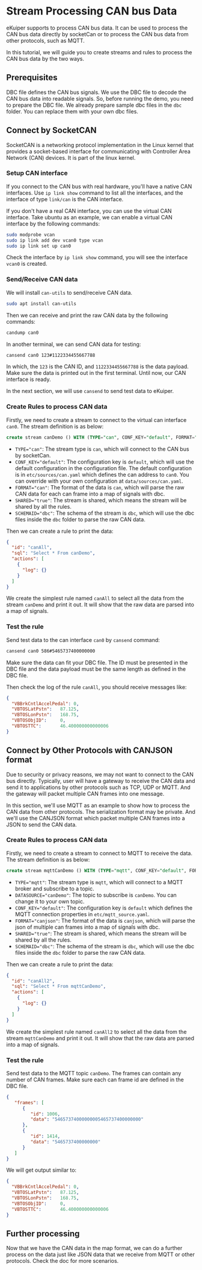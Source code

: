 # Stream Processing CAN bus Data

eKuiper supports to process CAN bus data.
It can be used to process the CAN bus data directly by socketCan or to process the CAN bus data from other protocols,
such as MQTT.

In this tutorial, we will guide you to create streams and rules to process the CAN bus data by the two ways.

## Prerequisites

DBC file defines the CAN bus signals.
We use the DBC file to decode the CAN bus data into readable signals.
So, before running the demo, you need to prepare the DBC file.
We already prepare sample dbc files in the `dbc` folder.
You can replace them with your own dbc files.

## Connect by SocketCAN

SocketCAN is a networking protocol implementation in the Linux kernel
that provides a socket-based interface for communicating with Controller Area Network
(CAN) devices.
It is part of the linux kernel.

### Setup CAN interface

If you connect to the CAN bus with real hardware, you'll have a native CAN interfaces.
Use `ip link show` command to list all the interfaces, and the interface of type `link/can` is the CAN interface.

If you don't have a real CAN interface, you can use the virtual CAN interface.
Take ubuntu as an example, we can enable a virtual CAN interface by the following commands:

```bash
sudo modprobe vcan
sudo ip link add dev vcan0 type vcan
sudo ip link set up can0
```

Check the interface by `ip link show` command, you will see the interface `vcan0` is created.

### Send/Receive CAN data

We will install `can-utils` to send/receive CAN data.

```bash
sudo apt install can-utils
```

Then we can receive and print the raw CAN data by the following commands:

```bash
candump can0
```

In another terminal, we can send CAN data for testing:

```bash
cansend can0 123#1122334455667788
```

In which, the `123` is the CAN ID, and `1122334455667788` is the data payload.
Make sure the data is printed out in the first terminal.
Until now, our CAN interface is ready.

In the next section, we will use `cansend` to send test data to eKuiper.

### Create Rules to process CAN data

Firstly, we need to create a stream to connect to the virtual can interface `can0`. The stream definition is as below:

```sql
create stream canDemo () WITH (TYPE="can", CONF_KEY="default", FORMAT="can", SHARED="true", SCHEMAID="dbc")
```

- `TYPE="can"`: The stream type is `can`, which will connect to the CAN bus by socketCan.
- `CONF_KEY="default"`: The configuration key is `default`, which will use the default configuration in the configuration file. The default configuration is in `etc/sources/can.yaml` which defines the can address to `can0`. You can override with your own configuration at `data/sources/can.yaml`.
- `FORMAT="can"`: The format of the data is `can`, which will parse the raw CAN data for each can frame into a map of signals with dbc.
- `SHARED="true"`: The stream is shared, which means the stream will be shared by all the rules.
- `SCHEMAID="dbc"`: The schema of the stream is `dbc`, which will use the dbc files inside the `dbc` folder to parse the raw CAN data.

Then we can create a rule to print the data:

```json
{
  "id": "canAll",
  "sql": "Select * From canDemo",
  "actions": [
    {
      "log": {}
    }
  ]
}
```

We create the simplest rule named `canAll` to select all the data from the stream `canDemo` and print it out.
It will show that the raw data are parsed into a map of signals.

### Test the rule

Send test data to the can interface `can0` by `cansend` command:

```bash
cansend can0 586#5465737400000000
```

Make sure the data can fit your DBC file.
The ID must be presented in the DBC file and the data payload must be the same length as defined in the DBC file.

Then check the log of the rule `canAll`, you should receive messages like:

```json
{
  "VBBrkCntlAccelPedal": 0,
  "VBTOSLatPstn":   87.125,
  "VBTOSLonPstn":   168.75,
  "VBTOSObjID":     0,
  "VBTOSTTC":       46.400000000000006
}
```

## Connect by Other Protocols with CANJSON format

Due to security or privacy reasons, we may not want to connect to the CAN bus directly.
Typically, user will have a gateway to receive the CAN data and send it to applications by other protocols such as TCP,
UDP or MQTT.
And the gateway will packet multiple CAN frames into one message.

In this section, we'll use MQTT as an example to show how to process the CAN data from other protocols.
The serialization format may be private.
And we'll use the CANJSON format which packet multiple CAN frames into a JSON to send the CAN data.

### Create Rules to process CAN data

Firstly, we need to create a stream to connect to MQTT to receive the data. The stream definition is as below:

```sql
create stream mqttCanDemo () WITH (TYPE="mqtt", CONF_KEY="default", FORMAT="canjson", SHARED="true", SCHEMAID="dbc", DATASOURCE="canDemo")
```

- `TYPE="mqtt"`: The stream type is `mqtt`, which will connect to a MQTT broker and subscribe to a topic.
- `DATASOURCE="canDemo"`: The topic to subscribe is `canDemo`. You can change it to your own topic.
- `CONF_KEY="default"`: The configuration key is `default` which defines the MQTT connection properties in `etc/mqtt_source.yaml`.
- `FORMAT="canjson"`: The format of the data is `canjson`, which will parse the json of multiple can frames into a map of signals with dbc.
- `SHARED="true"`: The stream is shared, which means the stream will be shared by all the rules.
- `SCHEMAID="dbc"`: The schema of the stream is `dbc`, which will use the dbc files inside the `dbc` folder to parse the raw CAN data.

Then we can create a rule to print the data:

```json
{
  "id": "canAll2",
  "sql": "Select * From mqttCanDemo",
  "actions": [
    {
      "log": {}
    }
  ]
}
```

We create the simplest rule named `canAll2` to select all the data from the stream `mqttCanDemo` and print it out.
It will show that the raw data are parsed into a map of signals.

### Test the rule

Send test data to the MQTT topic `canDemo`.
The frames can contain any number of CAN frames.
Make sure each can frame id are defined in the DBC file.

```json
{
   "frames": [
      {
         "id": 1006,
         "data": "54657374000000005465737400000000"
      },
      {
         "id": 1414,
         "data": "5465737400000000"
      }
   ]
}
```

We will get output similar to:

```json
{
  "VBBrkCntlAccelPedal": 0,
  "VBTOSLatPstn":   87.125,
  "VBTOSLonPstn":   168.75,
  "VBTOSObjID":     0,
  "VBTOSTTC":       46.400000000000006
}
```

## Further processing

Now that we have the CAN data in the map format,
we can do a further process on the data just like JSON data that we receive from MQTT or other protocols.
Check the doc for more scenarios.
